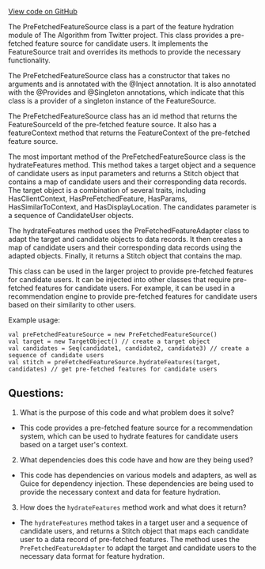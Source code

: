[View code on GitHub](https://github.com/misbahsy/the-algorithm/follow-recommendations-service/common/src/main/scala/com/twitter/follow_recommendations/common/feature_hydration/sources/PreFetchedFeatureSource.scala)

The PreFetchedFeatureSource class is a part of the feature hydration module of The Algorithm from Twitter project. This class provides a pre-fetched feature source for candidate users. It implements the FeatureSource trait and overrides its methods to provide the necessary functionality. 

The PreFetchedFeatureSource class has a constructor that takes no arguments and is annotated with the @Inject annotation. It is also annotated with the @Provides and @Singleton annotations, which indicate that this class is a provider of a singleton instance of the FeatureSource. 

The PreFetchedFeatureSource class has an id method that returns the FeatureSourceId of the pre-fetched feature source. It also has a featureContext method that returns the FeatureContext of the pre-fetched feature source. 

The most important method of the PreFetchedFeatureSource class is the hydrateFeatures method. This method takes a target object and a sequence of candidate users as input parameters and returns a Stitch object that contains a map of candidate users and their corresponding data records. The target object is a combination of several traits, including HasClientContext, HasPreFetchedFeature, HasParams, HasSimilarToContext, and HasDisplayLocation. The candidates parameter is a sequence of CandidateUser objects. 

The hydrateFeatures method uses the PreFetchedFeatureAdapter class to adapt the target and candidate objects to data records. It then creates a map of candidate users and their corresponding data records using the adapted objects. Finally, it returns a Stitch object that contains the map. 

This class can be used in the larger project to provide pre-fetched features for candidate users. It can be injected into other classes that require pre-fetched features for candidate users. For example, it can be used in a recommendation engine to provide pre-fetched features for candidate users based on their similarity to other users. 

Example usage:

```
val preFetchedFeatureSource = new PreFetchedFeatureSource()
val target = new TargetObject() // create a target object
val candidates = Seq(candidate1, candidate2, candidate3) // create a sequence of candidate users
val stitch = preFetchedFeatureSource.hydrateFeatures(target, candidates) // get pre-fetched features for candidate users
```
## Questions: 
 1. What is the purpose of this code and what problem does it solve? 
- This code provides a pre-fetched feature source for a recommendation system, which can be used to hydrate features for candidate users based on a target user's context.

2. What dependencies does this code have and how are they being used? 
- This code has dependencies on various models and adapters, as well as Guice for dependency injection. These dependencies are being used to provide the necessary context and data for feature hydration.

3. How does the `hydrateFeatures` method work and what does it return? 
- The `hydrateFeatures` method takes in a target user and a sequence of candidate users, and returns a Stitch object that maps each candidate user to a data record of pre-fetched features. The method uses the `PreFetchedFeatureAdapter` to adapt the target and candidate users to the necessary data format for feature hydration.